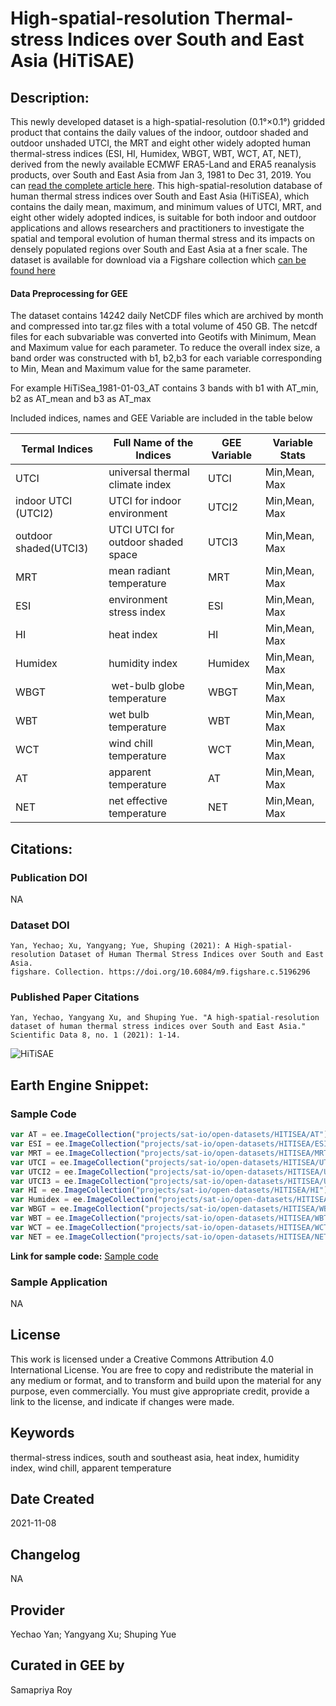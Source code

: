 
# High-spatial-resolution Thermal-stress Indices over South and East Asia (HiTiSAE)

## Description:

This newly developed dataset is a high-spatial-resolution (0.1°×0.1°) gridded product that contains the daily values of the indoor, outdoor shaded and outdoor unshaded UTCI, the MRT and eight other widely adopted human thermal-stress indices (ESI, HI, Humidex, WBGT, WBT, WCT, AT, NET), derived from the newly available ECMWF ERA5-Land and ERA5 reanalysis products, over South and East Asia from Jan 3, 1981 to Dec 31, 2019. You can [read the complete article here](https://www.nature.com/articles/s41597-021-01010-w.pdf). This high-spatial-resolution database of human thermal stress indices over South and East Asia (HiTiSEA), which contains the daily mean, maximum, and minimum values of UTCI, MRT, and eight other widely adopted indices, is suitable for both indoor and outdoor applications and allows researchers and practitioners to investigate the spatial and temporal evolution of human thermal stress and its impacts on densely populated regions over South and East Asia at a fner scale. The dataset is available for download via a Figshare collection which [can be found here](https://springernature.figshare.com/collections/A_High-spatial-resolution_Dataset_of_Human_Thermal_Stress_Indices_over_South_and_East_Asia/5196296)


#### Data Preprocessing for GEE
The dataset contains 14242 daily NetCDF files which are archived by month and compressed into tar.gz files with a total volume of 450 GB. The netcdf files for each subvariable was converted into Geotifs with Minimum, Mean and Maximum value for each parameter. To reduce the overall index size, a band order was constructed with b1, b2,b3 for each variable corresponding to Min, Mean and Maximum value for the same parameter.

For example HiTiSea_1981-01-03_AT contains 3 bands with b1 with AT_min, b2 as AT_mean and b3 as AT_max

Included indices, names and GEE Variable are included in the table below

|Termal Indices       |Full Name of the Indices           |GEE Variable|Variable Stats|
|---------------------|-----------------------------------|------------|--------------|
|UTCI                 | universal thermal climate index   |UTCI        |Min,Mean, Max |
|indoor UTCI (UTCI2)  | UTCI for indoor environment       |UTCI2       |Min,Mean, Max |
|outdoor shaded(UTCI3)| UTCI UTCI for outdoor shaded space|UTCI3       |Min,Mean, Max |
|MRT                  | mean radiant temperature          |MRT         |Min,Mean, Max |
|ESI                  | environment stress index          |ESI         |Min,Mean, Max |
|HI                   | heat index                        |HI          |Min,Mean, Max |
|Humidex              | humidity index                    |Humidex     |Min,Mean, Max |
|WBGT                 | wet-bulb globe temperature        |WBGT        |Min,Mean, Max |
|WBT                  | wet bulb temperature              |WBT         |Min,Mean, Max |
|WCT                  | wind chill temperature            |WCT         |Min,Mean, Max |
|AT                   | apparent temperature              |AT          |Min,Mean, Max |
|NET                  | net effective temperature          |NET         |Min,Mean, Max |


## Citations:

### Publication DOI

NA

### Dataset DOI

```
Yan, Yechao; Xu, Yangyang; Yue, Shuping (2021): A High-spatial-resolution Dataset of Human Thermal Stress Indices over South and East Asia.
figshare. Collection. https://doi.org/10.6084/m9.figshare.c.5196296
```

### Published Paper Citations

```
Yan, Yechao, Yangyang Xu, and Shuping Yue. "A high-spatial-resolution dataset of human thermal stress indices over South and East Asia."
Scientific Data 8, no. 1 (2021): 1-14.
```

![HiTiSAE](https://user-images.githubusercontent.com/6677629/140878970-6164d58d-1c60-4e81-b119-b88ed454dda0.gif)


## Earth Engine Snippet:

### Sample Code

```js
var AT = ee.ImageCollection("projects/sat-io/open-datasets/HITISEA/AT");
var ESI = ee.ImageCollection("projects/sat-io/open-datasets/HITISEA/ESI");
var MRT = ee.ImageCollection("projects/sat-io/open-datasets/HITISEA/MRT");
var UTCI = ee.ImageCollection("projects/sat-io/open-datasets/HITISEA/UTCI");
var UTCI2 = ee.ImageCollection("projects/sat-io/open-datasets/HITISEA/UTCI2");
var UTCI3 = ee.ImageCollection("projects/sat-io/open-datasets/HITISEA/UTCI3");
var HI = ee.ImageCollection("projects/sat-io/open-datasets/HITISEA/HI");
var Humidex = ee.ImageCollection("projects/sat-io/open-datasets/HITISEA/Humidex");
var WBGT = ee.ImageCollection("projects/sat-io/open-datasets/HITISEA/WBGT");
var WBT = ee.ImageCollection("projects/sat-io/open-datasets/HITISEA/WBT");
var WCT = ee.ImageCollection("projects/sat-io/open-datasets/HITISEA/WCT");
var NET = ee.ImageCollection("projects/sat-io/open-datasets/HITISEA/NET");
```

**Link for sample code:** [Sample code](https://code.earthengine.google.com/?scriptPath=users/sat-io/awesome-gee-catalog-examples:weather-climate/HIGHRES-THERMAL-STRESS-INDICES)

### Sample Application

NA

## License

This work is licensed under a Creative Commons Attribution 4.0 International License. You are free to copy and redistribute the material in any medium or format, and to transform and build upon the material for any purpose, even commercially. You must give appropriate credit, provide a link to the license, and indicate if changes were made.

## Keywords

thermal-stress indices, south and southeast asia, heat index, humidity index, wind chill, apparent temperature

## Date Created

2021-11-08

## Changelog

NA

## Provider

Yechao Yan; Yangyang Xu; Shuping Yue

## Curated in GEE by
Samapriya Roy